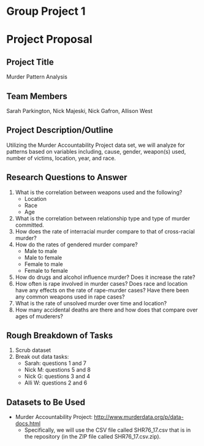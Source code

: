 # Group Project 1

# Project Proposal

## Project Title
Murder Pattern Analysis

## Team Members
Sarah Parkington, Nick Majeski, Nick Gafron, Allison West

## Project Description/Outline
Utilizing the Murder Accountability Project data set, we will analyze for patterns based on variables including, cause, gender, weapon(s) used, number of victims, location, year, and race.

## Research Questions to Answer
1. What is the correlation between weapons used and the following?
    - Location
    - Race
    - Age
2. What is the correlation between relationship type and type of murder committed.
3. How does the rate of interracial murder compare to that of cross-racial murder?
4. How do the rates of gendered murder compare?
    - Male to male
    - Male to female
    - Female to male
    - Female to female
5. How do drugs and alcohol influence murder? Does it increase the rate?
6. How often is rape involved in murder cases? Does race and location have any effects on the rate of rape-murder cases? Have there been any common weapons used in rape cases?
7. What is the rate of unsolved murder over time and location?
8. How many accidental deaths are there and how does that compare over ages of muderers?

## Rough Breakdown of Tasks
1. Scrub dataset
2. Break out data tasks:
    - Sarah: questions 1 and 7
    - Nick M: questions 5 and 8
    - Nick G: questions 3 and 4
    - Alli W: questions 2 and 6

## Datasets to Be Used
- Murder Accountability Project: http://www.murderdata.org/p/data-docs.html
    - Specifically, we will use the CSV file called SHR76_17.csv that is in the repository (in the ZIP file called SHR76_17.csv.zip).